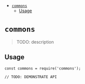 <!-- START doctoc generated TOC please keep comment here to allow auto update -->
<!-- DON'T EDIT THIS SECTION, INSTEAD RE-RUN doctoc TO UPDATE -->

- [`commons`](#commons)
  - [Usage](#usage)

<!-- END doctoc generated TOC please keep comment here to allow auto update -->

# `commons`

> TODO: description

## Usage

```
const commons = require('commons');

// TODO: DEMONSTRATE API
```
